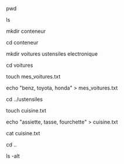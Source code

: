 pwd

ls

mkdir conteneur

cd conteneur

mkdir voitures ustensiles electronique

cd voitures 

touch mes_voitures.txt

echo "benz, toyota, honda" > mes_voitures.txt

cd ../ustensiles

touch cuisine.txt

echo "assiette, tasse, fourchette" > cuisine.txt

cat cuisine.txt

cd ..

ls -alt
